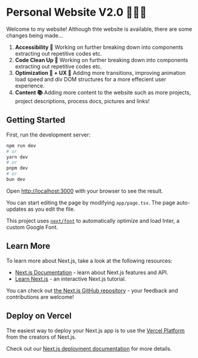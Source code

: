 <h1>
  Personal Website V2.0 👩‍💻✨
</h1>

Welcome to my website! Although thte website is available, there are some changes being made...

1. **Accessibility 🧹** Working on further breaking down into components extracting out repetitive codes etc.
2. **Code Clean Up 🧹** Working on further breaking down into components extracting out repetitive codes etc.
3. **Optimization 🧠 + UX 🎨** Adding more transitions, improving animation load speed and div DOM structures for a more effecient user experience. 
4. **Content 📚** Adding more content to the website such as more projects, project descriptions, process docs, pictures and links!  
## Getting Started

First, run the development server:

```bash
npm run dev
# or
yarn dev
# or
pnpm dev
# or
bun dev
```

Open [http://localhost:3000](http://localhost:3000) with your browser to see the result.

You can start editing the page by modifying `app/page.tsx`. The page auto-updates as you edit the file.

This project uses [`next/font`](https://nextjs.org/docs/basic-features/font-optimization) to automatically optimize and load Inter, a custom Google Font.

## Learn More

To learn more about Next.js, take a look at the following resources:

- [Next.js Documentation](https://nextjs.org/docs) - learn about Next.js features and API.
- [Learn Next.js](https://nextjs.org/learn) - an interactive Next.js tutorial.

You can check out [the Next.js GitHub repository](https://github.com/vercel/next.js/) - your feedback and contributions are welcome!

## Deploy on Vercel

The easiest way to deploy your Next.js app is to use the [Vercel Platform](https://vercel.com/new?utm_medium=default-template&filter=next.js&utm_source=create-next-app&utm_campaign=create-next-app-readme) from the creators of Next.js.

Check out our [Next.js deployment documentation](https://nextjs.org/docs/deployment) for more details.
